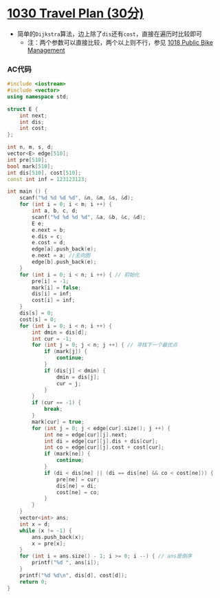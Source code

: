 # [1030 Travel Plan (30分)](https://pintia.cn/problem-sets/994805342720868352/problems/994805464397627392)

- 简单的`Dijkstra`算法，边上除了`dis`还有`cost`，直接在遍历时比较即可
  - 注：两个参数可以直接比较，两个以上则不行，参见 [1018 Public Bike Management](https://github.com/shanq21/notes/blob/master/PAT/1018%20Public%20Bike%20Management%20(30%E5%88%86).md)

### AC代码

```c++
#include <iostream>
#include <vector>
using namespace std;

struct E {
    int next;
    int dis;
    int cost;
};

int n, m, s, d;
vector<E> edge[510];
int pre[510];
bool mark[510];
int dis[510], cost[510];
const int inf = 123123123;

int main () {
    scanf("%d %d %d %d", &n, &m, &s, &d);
    for (int i = 0; i < m; i ++) {
        int a, b, c, d;
        scanf("%d %d %d %d", &a, &b, &c, &d);
        E e;
        e.next = b;
        e.dis = c;
        e.cost = d;
        edge[a].push_back(e);
        e.next = a; //无向图
        edge[b].push_back(e);
    }
    for (int i = 0; i < n; i ++) { // 初始化
        pre[i] = -1;
        mark[i] = false;
        dis[i] = inf;
        cost[i] = inf;
    }
    dis[s] = 0;
    cost[s] = 0;
    for (int i = 0; i < n; i ++) {
        int dmin = dis[d];
        int cur = -1;
        for (int j = 0; j < n; j ++) { // 寻找下一个最优点
            if (mark[j]) {
                continue;
            }
            if (dis[j] < dmin) {
                dmin = dis[j];
                cur = j;
            }
        }
        if (cur == -1) {
            break;
        }
        mark[cur] = true;
        for (int j = 0; j < edge[cur].size(); j ++) {
            int ne = edge[cur][j].next;
            int di = edge[cur][j].dis + dis[cur];
            int co = edge[cur][j].cost + cost[cur];
            if (mark[ne]) {
                continue;
            }
            if (di < dis[ne] || (di == dis[ne] && co < cost[ne])) {
                pre[ne] = cur;
                dis[ne] = di;
                cost[ne] = co;
            }
        }
    }
    vector<int> ans;
    int x = d;
    while (x != -1) {
        ans.push_back(x);
        x = pre[x];
    }
    for (int i = ans.size() - 1; i >= 0; i --) { // ans是倒序
        printf("%d ", ans[i]);
    }
    printf("%d %d\n", dis[d], cost[d]);
    return 0;
}

```
